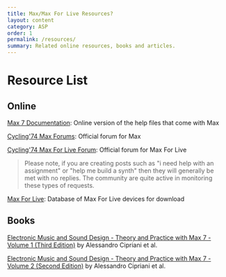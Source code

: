 ```yaml
---
title: Max/Max For Live Resources?
layout: content
category: ASP
order: 1
permalink: /resources/
summary: Related online resources, books and articles.
---
```


# Resource List

## Online

[Max 7 Documentation](https://docs.cycling74.com/max7/): Online version of the help files that come with Max

[Cycling'74 Max Forums](https://cycling74.com/forums/): Official forum for Max

[Cycling'74 Max For Live Forum](https://cycling74.com/forums/category/Max%20For%20Live/page/1): Official forum for Max For Live

> Please note, if you are creating posts such as "i need help with an assignment" or "help me build a synth" then they will generally be met with no replies. The community are quite active in monitoring these types of requests.

[Max For Live](http://www.maxforlive.com): Database of Max For Live devices for download

## Books

[Electronic Music and Sound Design - Theory and Practice with Max 7 - Volume 1 (Third Edition)](http://amzn.eu/d/9Q0sgJN)
by Alessandro Cipriani et al.

[Electronic Music and Sound Design - Theory and Practice with Max 7 - Volume 2 (Second Edition)](http://amzn.eu/d/9U6oBnT)
by Alessandro Cipriani et al.
